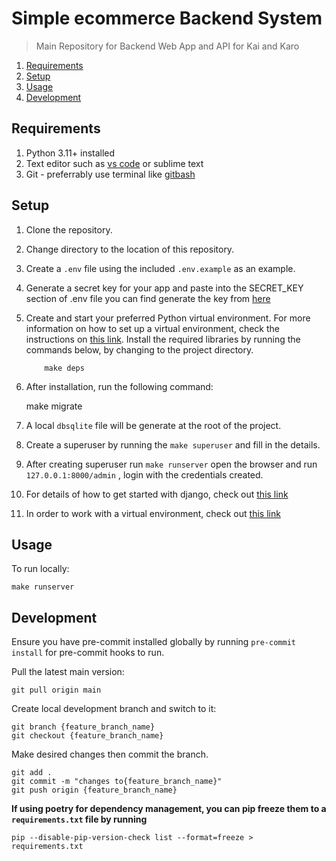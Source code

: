 # Simple ecommerce Backend System

> Main Repository for Backend Web App and API for Kai and Karo

1. [Requirements](#requirements)
2. [Setup](#setup)
3. [Usage](#usage)
4. [Development](#development)

## Requirements

1. Python 3.11+ installed
2. Text editor such as [vs code](https://code.visualstudio.com/) or sublime text
3. Git - preferrably use terminal like [gitbash](https://gitforwindows.org/)

## Setup

1.  Clone the repository.
2.  Change directory to the location of this repository.
3.  Create a `.env` file using the included `.env.example` as an example.
4.  Generate a secret key for your app and paste into the SECRET_KEY section of .env file
    you can find generate the key from [here](https://djecrety.ir/)
5.  Create and start your preferred Python virtual environment. For
    more information on how to set up a virtual environment, check the instructions on [this link](https://tutorial.djangogirls.org/en/django_installation/). Install the required libraries by running the commands below, by changing to
    the project directory.

            make deps

6.  After installation, run the following command:

    make migrate

7.  A local `dbsqlite` file will be generate at the root of the project.
8.  Create a superuser by running the `make superuser` and fill in the details.
9.  After creating superuser run `make runserver` open the browser and run `127.0.0.1:8000/admin` , login with the credentials created.
10. For details of how to get started with django, check out [this link](https://www.djangoproject.com/start/)
11. In order to work with a virtual environment, check out [this link](https://tutorial.djangogirls.org/en/installation/#pythonanywhere)

## Usage

To run locally:

    make runserver

## Development

Ensure you have pre-commit installed globally by running `pre-commit install` for pre-commit hooks to run.

Pull the latest main version:

    git pull origin main

Create local development branch and switch to it:

    git branch {feature_branch_name}
    git checkout {feature_branch_name}

Make desired changes then commit the branch.

    git add .
    git commit -m "changes to{feature_branch_name}"
    git push origin {feature_branch_name}

**If using poetry for dependency management, you can pip freeze them to a `requirements.txt` file by running**

    pip --disable-pip-version-check list --format=freeze > requirements.txt

